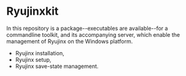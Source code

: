 <!-- ====================================================================== -->

# Ryujinxkit
In this repository is a package--executables are available--for a commandline
toolkit, and its accompanying server, which enable the management of
Ryujinx on the Windows platform.

- Ryujinx installation,
- Ryujinx setup,
- Ryujinx save-state management.

<!-- ====================================================================== -->
